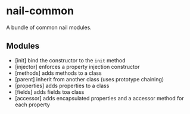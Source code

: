 nail-common
===========
A bundle of common nail modules.

Modules
-------

 - [init] bind the constructor to the `init` method
 - [injector] enforces a property injection constructor
 - [methods] adds methods to a class
 - [parent] inherit from another class (uses prototype chaining)
 - [properties] adds properties to a class
 - [fields] adds fields toa class
 - [accessor] adds encapsulated properties and a accessor method for each property
